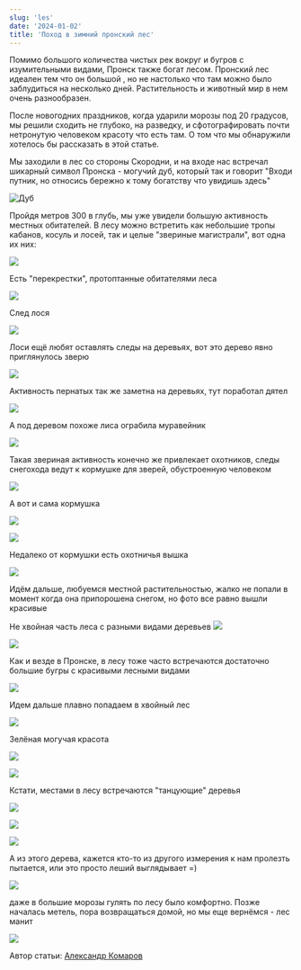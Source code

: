 ```yaml
---
slug: 'les'
date: '2024-01-02'
title: 'Поход в зимний пронский лес'
---
```


Помимо большого количества чистых рек вокруг и бугров с изумительными видами, Пронск также богат лесом. Пронский лес идеален тем что он большой , но не настолько что там можно было заблудиться на несколько дней. Растительность и животный мир в нем очень разнообразен.

После новогодних праздников, когда ударили морозы под 20 градусов, мы решили сходить не глубоко, на разведку, и сфотографировать почти нетронутую человеком красоту что есть там. О том что мы обнаружили хотелось бы рассказать в этой статье.

Мы заходили в лес со стороны Скородни, и на входе нас встречал шикарный символ Пронска - могучий дуб, который так и говорит "Входи путник, но относись бережно к тому богатству что увидишь здесь"

![Дуб](https://sun9-74.userapi.com/impg/nzGXl3iAi36TgALD5VA91_mzRVR_XZuYaTk9xg/4U0zaH95TWY.jpg?size=2560x1707&quality=95&sign=cb47d61530085a1bad8e74e4186ee11a&type=album)

Пройдя метров 300 в глубь, мы уже увидели большую активность местных обитателей. В лесу можно встретить как небольшие тропы кабанов, косуль и лосей, так и целые "звериные магистрали", вот одна их них:

![](https://sun9-8.userapi.com/impg/gT5hagelfl6vcpIl2bhOJjt91b60mVhv8lsCaw/W3MPsKm3Ndo.jpg?size=2560x1707&quality=95&sign=5151bb904bb03e0d003ac60a6b868673&type=album)

Есть "перекрестки", протоптанные обитателями леса

![](https://sun9-20.userapi.com/impg/hpqlQDTKg5QXVYg4c30wnf_ftzsPE7yEJgDS4Q/vGaq6wdRCKM.jpg?size=2560x1707&quality=95&sign=d55939cb99e24bf1a394aa559db6f4f6&type=album)

След лося

![](https://sun9-69.userapi.com/impg/PcLDYRSTuNUyQqNpDqt2YnSIErwEZU9qJxNOoQ/3_beEeIUV3k.jpg?size=2560x1707&quality=95&sign=45a7ecd423248f6d183d275c1c417762&type=album)

Лоси ещё любят оставлять следы на деревьях, вот это дерево явно приглянулось зверю

![](https://sun9-39.userapi.com/impg/ybJIbDIlIGPEc2h9nxgygie0wfwX3_bX51iuAQ/qmkNo1AKOKU.jpg?size=2560x1707&quality=95&sign=bbd7bfaba87ee01898bf3ffbed4ae259&type=album)

Активность пернатых так же заметна на деревьях, тут поработал дятел

![](https://sun9-37.userapi.com/impg/TPqVlGVyEPTVa2SwAIn07vqH_gMPyc_VU0b6cg/g0TLaDKiIDU.jpg?size=2560x1707&quality=95&sign=a36be6f9f8ea408a2e9dfe62c6adfeeb&type=album)

А под деревом похоже лиса ограбила муравейник

![](https://sun9-17.userapi.com/impg/QqlrFNrE1D8_WIFt8Dd6o92KP84xMPFx-E_riQ/K0hWoXxL44I.jpg?size=2560x1707&quality=95&sign=c9ed50a6f4275a4a5cce22560dc4a521&type=album)

Такая звериная активность конечно же привлекает охотников, следы снегохода ведут к кормушке для зверей, обустроенную человеком

![](https://sun9-19.userapi.com/impg/AnMgNM7TD68vgdyHrYUuas-cvv4mW38OVIBo0w/5325PnR5ghw.jpg?size=2560x1707&quality=95&sign=d574b4cc116f99381b9fcd526aa43a61&type=album)

А вот и сама кормушка

![](https://sun9-28.userapi.com/impg/KkVwQ_raRM3nrXFBlHs3kV3-vQLnd6ygIVp1sg/KdgHvLGb7NI.jpg?size=2560x1707&quality=95&sign=a0e8a6f207c1436d4d52bdb9a0c2f57c&type=album)

![](https://sun9-69.userapi.com/impg/QYLYjrzUwyTy5_Xlm79YMEIr0CzHHSBaxbU7qA/lDSgw3sWzdA.jpg?size=2560x1707&quality=95&sign=4dbd82e20a0df5ff8c4d9be7985b9320&type=album)

Недалеко от кормушки есть охотничья вышка

![](https://sun9-73.userapi.com/impg/wcyM3QdL8NYsUz9A79tEoo9UfOeQJlUdsE7_Bg/rMjVORv-Xpo.jpg?size=2560x1707&quality=95&sign=9b36c5f4a1ce3d1986821e0779475ed7&type=album)

Идём дальше, любуемся местной растительностью, жалко не попали в момент когда она припорошена снегом, но фото все равно вышли красивые

Не хвойная часть леса с разными видами деревьев
![](https://sun9-55.userapi.com/impg/KNwIrBAUd5bANmV3hX5qRGLttoDOImfUR3h6rw/cCnhquTHQaQ.jpg?size=2560x1707&quality=95&sign=1dc9de05b5fd57b81f26ef8e16187317&type=album)

![](https://sun9-32.userapi.com/impg/TMlh5Adx3S_pqK3hn3IFBIaY_rXEAZI02MDofA/UTxjn7Zsz98.jpg?size=2560x1707&quality=95&sign=7961574fbf053ec0ae4c71974fc2e76d&type=album)

Как и везде в Пронске, в лесу тоже часто встречаются достаточно большие бугры с красивыми лесными видами

![](https://sun9-7.userapi.com/impg/pxaMSD2l8yndO46H3ic-oRhij5UZ3HNjzYWwfw/vDfMlhQQGoU.jpg?size=2560x1707&quality=95&sign=000590c44da142c30073788f5bbb9159&type=album)

Идем дальше плавно попадаем в хвойный лес

![](https://sun9-47.userapi.com/impg/Smwcvj3yIii7-Fg2LfTjdUjnngFWS56ptlD9NQ/PVmV9o2ZCoA.jpg?size=2560x1707&quality=95&sign=6810927c3e964b6cea93f00590013157&type=album)

Зелёная могучая красота

![](https://sun9-58.userapi.com/impg/O5bcZsz9SOk1gT4FjMOjf1h3ihag65zMCMLceA/pWk_P5GO78U.jpg?size=2560x1707&quality=95&sign=dd6b6afa94f0d6e413f7b8aa5b675015&type=album)

![](https://sun9-56.userapi.com/impg/adpcf3ZQJgKJZhCFiew-Cg2YriPRqaPKb_1kpQ/D63m-MlDbPY.jpg?size=2560x1707&quality=95&sign=ab62773754ff314aae95df7ac96e9357&type=album)

Кстати, местами в лесу встречаются "танцующие" деревья

![](https://sun9-69.userapi.com/impg/QeHU1kGxp3z_EAmKd7Nv398KD8rI7M5P4owVjg/8vvQiq4-gJY.jpg?size=2560x1707&quality=95&sign=0eeb9dfb75f2763e68b7bcc24db47bfb&type=album)

![](https://sun9-36.userapi.com/impg/2ivSlDpSwQkFcCrVwinsoeBi-hzMAn_FgG32tg/EbjCKl3ZX_A.jpg?size=2560x1707&quality=95&sign=0d1b6168d3ba2e59407966925d2fa4f2&type=album)

![](https://sun1-26.userapi.com/impg/VSjXcFhtswNqrv3hZHwnAxa6Neb8t2dTw1CDEQ/fMV15RbSbKU.jpg?size=2560x1707&quality=95&sign=900d086083e28f151674b38b530a7e45&type=album)

А из этого дерева, кажется кто-то из другого измерения к нам пролезть пытается, или это просто леший выглядывает =\)

![](https://sun9-9.userapi.com/impg/9U7fPQ1ce0KWIouCM0icU_fBtk7Dq3UlapWhsg/9HJqg59qn5o.jpg?size=2560x1707&quality=95&sign=4a8c21464e76385c812887f2e2ad8ad5&type=album)

даже в большие морозы гулять по лесу было комфортно. Позже началась метель, пора возвращаться домой, но мы еще вернёмся - лес манит

![](https://sun9-40.userapi.com/impg/9JzfrM3AtkoZ70fliWtpfchz4ixV44E0gtPm5A/KqkeBWvDBjE.jpg?size=2560x1707&quality=95&sign=c3a4516847335570720cca3e604f34d0&type=album)

Автор статьи: [Александр Комаров](https://vk.com/a_s_komarov)
